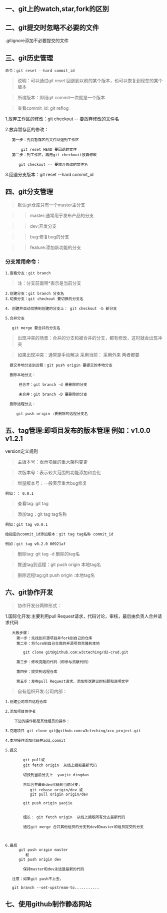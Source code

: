 ## 一、git上的watch,star,fork的区别


## 二、git提交时忽略不必要的文件

   .gitignore添加不必要提交的文件

   

## 三、git历史管理

    命令：git reset --hard commit_id

  >  说明：可以通过git reset 回退到以前的某个版本，也可以恢复到现在的某个版本

  >  所谓版本：即用git commit一次就是一个版本


  >  查看commit_id:  git reflog
   
1.放弃工作区的修改：git checkout -- 要放弃修改的文件名

2.放弃暂存区的修改：

       第一步：先将暂存区的文件回退到工作区

           git reset HEAD 要回退的文件
       第二步：到工作区，再用git checkouit放弃修改
       
          git checkout -- 要放弃修改的文件名
   
   3.回退分支版本：git reset --hard commit_id


## 四、git分支管理

   >默认git仓库只有一个master主分支


   >>master:通常用于发布产品的分支

   >>dev:开发分支

   >>bug:修复bug的分支

   >>feature:添加新功能的分支
   
   ### 分支常用命令：

    1.查看分支：git branch
 
  >注：分支前面带*表示是当前分支
       
    2.创建分支：git branch 分支名
    3.切换分支：git checkout 要切换的分支名

    4. 创建并自动切换到创建的分支上： git checkout -b 新分支

    5.合并分支

       git merge 要合并的分支名

   >出现冲突的场景：合并的分支和被合并的分支，都有修改，这时就会出现冲突

   >如果出现冲突：通常是手动解决
          采用当前：
          采用外来
          两者都要

      提交本地分支到远程：git push origin 要提交的本地分支

      删除本地分支：
      
          已合并：git branch -d 要删除的分支

          未合并：git branch -D 要删除的分支

      删除远程分支：

         git push origin :要删除的远程分支名



## 五、tag管理:即项目发布的版本管理 例如：v1.0.0  v1.2.1

version定义规则

>主版本号：表示项目的重大架构变更

>次版本号：表示较大范围的功能添加和变化

>增量版本号：一般表示重大bug修复

    例如：： 0.0.1

>查看tag: git tag

>添加tag；git tag tag名称

    例如：git tag v0.0.1
    
    给指定的commit_id添加版本：git tag tag名称 commit_id

    例如：git tag v0.2.0 00921af

>删除tag: git tag -d 删除的tag名

>推送tag到远程：git push origin 本地tag名

>删除远程tag:git push origin :本地tag名



## 六、git协作开发 

>协作开发分两种形式：

   1.国际化开发:主要利用pull Request请求，代码讨论，审核，最后由负责人合并请求代码

       大致步骤：
         第一步：先找到开源项目并fork到自己的仓库
         第二步：将form到自己仓库的开源项目克隆到本地

            git clone git@github.com:w3cteching/d2-crud.git

         第三步：修改克隆的代码（即参与贡献代码）

         第四步：提交到远程仓库

         第五步：发布pull Request请求，添加修改建议的标题和说明文字

         


>自有组织开发:公司内部：

    1.创建公司项目远程仓库

    2.添加项目协作者

        下边的操作都是其他组员的操作：

    3.克隆项目 git clone git@github.com:w3cteching/xcx_project.git

    4.本地操作添加代码并add,commit

    5.提交    

            git pull或
            git fetch origin  从线上摘取最新代码

            切换到当前分支上  yaojie_dingdan

            然后合并最新dev代码到当前分支:
               git rebase origin/dev 或
               git pull origin origin/dev 

            git push origin yaojie


            组长： git fetch origin  从线上摘取所有分支最新代码

            通过git merge 合并其他组员的分支到dev和master和组员提交的分支

            

    6.最后
          git push origin master
             和
          git push origin dev

            保持master和dev永远是最新的代码

       注意：如果git push不上去，

       git branch --set-upstream-to...........

## 七、使用github制作静态网站